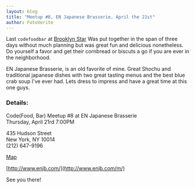```yaml
---
layout: blog
title: "Meetup #8, EN Japanese Brasserie, April the 21st"
author: FotoVerite
---
```


Last `codefoodbar` at [Brooklyn Star](http://thebrooklynstar.com) Was put together in the span of three days without much planning but was great fun and delicious nonetheless. Do yourself a favor and get their cornbread or biscuts a go if you are ever in the neighborhood. 

EN Japanese Brasserie, is an old favorite of mine. Great Shochu and traditional japanese dishes with two great tasting menus and the best blue crab soup I've ever had. Lets dress to impress and have a great time at this one guys. 

### Details:

Code(Food, Bar) Meetup #8 at EN Japanese Brasserie<br />
Thursday, April 21rd 7:00PM

435 Hudson Street<br />
New York, NY 10014<br />
(212) 647-9196

[Map](http://maps.google.com/maps?um=1&ie=UTF-8&q=EN+japanese&fb=1&gl=us&hq=EN+japanese&hnear=New+York,+NY&cid=0,0,3599597273306573974&ei=aWynTcbALcnV0QHCkr35CA&sa=X&oi=local_result&ct=image&resnum=2&ved=0CC4QnwIwAQ)

[http://www.enjb.com/](http://www.enjb.com/m/)

See you there!